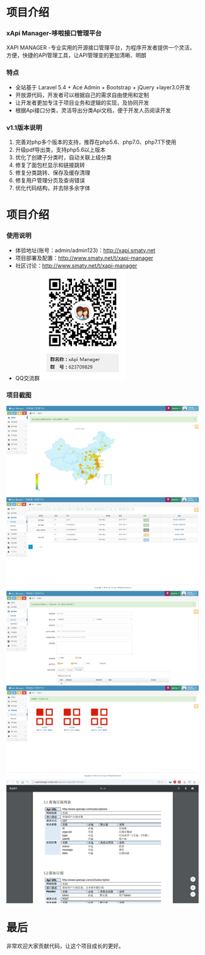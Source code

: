 项目介绍
========
### xApi Manager-哆啦接口管理平台
XAPI MANAGER -专业实用的开源接口管理平台，为程序开发者提供一个灵活，方便，快捷的API管理工具，让API管理变的更加清晰、明朗
### 特点
* 全站基于 Laravel 5.4 + Ace Admin + Bootstrap + jQuery +layer3.0开发
* 开放源代码，开发者可以根据自己的需求自由使用和定制
* 让开发者更加专注于项目业务和逻辑的实现，及协同开发
* 根据Api接口分类，灵活导出分类Api文档，便于开发人员阅读开发
### v1.1版本说明
1. 完善对php多个版本的支持，推荐在php5.6、php7.0、php7.1下使用
2. 升级pdf导出类，支持php5.6以上版本
2. 优化了创建子分类时，自动关联上级分类
3. 修复了面包栏显示和链接跳转
4. 修复分类跳转、保存及缓存清理
5. 修复用户管理分页及查询错误
6. 优化代码结构，并去除多余字体

项目介绍
========
### 使用说明
* 体验地址(账号：admin/admin123)：http://xapi.smaty.net
* 项目部署及配置：http://www.smaty.net/t/xapi-manager
* 社区讨论：http://www.smaty.net/t/xapi-manager
* QQ交流群<img src="./screenshot/Q.png">
### 项目截图
<img src="./screenshot/1.jpg">
<img src="./screenshot/2.jpg">
<img src="./screenshot/3.jpg">
<img src="./screenshot/4.jpg">
<img src="./screenshot/5.jpg">

最后
========
非常欢迎大家贡献代码，让这个项目成长的更好。
